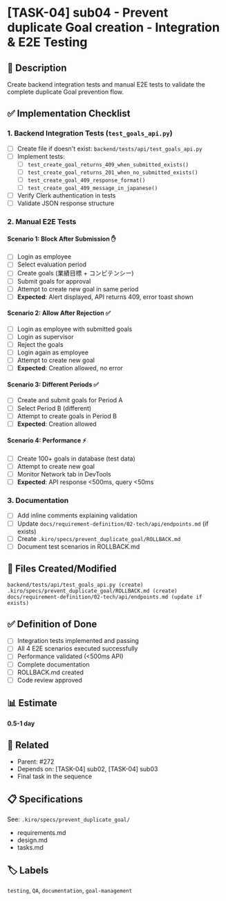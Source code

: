 # [TASK-04] sub04 - Prevent duplicate Goal creation - Integration & E2E Testing

## 📝 Description
Create backend integration tests and manual E2E tests to validate the complete duplicate Goal prevention flow.

## ✅ Implementation Checklist

### 1. Backend Integration Tests (`test_goals_api.py`)
- [ ] Create file if doesn't exist: `backend/tests/api/test_goals_api.py`
- [ ] Implement tests:
  - [ ] `test_create_goal_returns_409_when_submitted_exists()`
  - [ ] `test_create_goal_returns_201_when_no_submitted_exists()`
  - [ ] `test_create_goal_409_response_format()`
  - [ ] `test_create_goal_409_message_in_japanese()`
- [ ] Verify Clerk authentication in tests
- [ ] Validate JSON response structure

### 2. Manual E2E Tests

#### Scenario 1: Block After Submission ✋
- [ ] Login as employee
- [ ] Select evaluation period
- [ ] Create goals (業績目標 + コンピテンシー)
- [ ] Submit goals for approval
- [ ] Attempt to create new goal in same period
- [ ] **Expected**: Alert displayed, API returns 409, error toast shown

#### Scenario 2: Allow After Rejection ✅
- [ ] Login as employee with submitted goals
- [ ] Login as supervisor
- [ ] Reject the goals
- [ ] Login again as employee
- [ ] Attempt to create new goal
- [ ] **Expected**: Creation allowed, no error

#### Scenario 3: Different Periods ✅
- [ ] Create and submit goals for Period A
- [ ] Select Period B (different)
- [ ] Attempt to create goals in Period B
- [ ] **Expected**: Creation allowed

#### Scenario 4: Performance ⚡
- [ ] Create 100+ goals in database (test data)
- [ ] Attempt to create new goal
- [ ] Monitor Network tab in DevTools
- [ ] **Expected**: API response <500ms, query <50ms

### 3. Documentation
- [ ] Add inline comments explaining validation
- [ ] Update `docs/requirement-definition/02-tech/api/endpoints.md` (if exists)
- [ ] Create `.kiro/specs/prevent_duplicate_goal/ROLLBACK.md`
- [ ] Document test scenarios in ROLLBACK.md

## 📁 Files Created/Modified
```
backend/tests/api/test_goals_api.py (create)
.kiro/specs/prevent_duplicate_goal/ROLLBACK.md (create)
docs/requirement-definition/02-tech/api/endpoints.md (update if exists)
```

## ✅ Definition of Done
- [ ] Integration tests implemented and passing
- [ ] All 4 E2E scenarios executed successfully
- [ ] Performance validated (<500ms API)
- [ ] Complete documentation
- [ ] ROLLBACK.md created
- [ ] Code review approved

## 📊 Estimate
**0.5-1 day**

## 🔗 Related
- Parent: #272
- Depends on: [TASK-04] sub02, [TASK-04] sub03
- Final task in the sequence

## 📋 Specifications
See: `.kiro/specs/prevent_duplicate_goal/`
- requirements.md
- design.md
- tasks.md

## 🏷️ Labels
`testing`, `QA`, `documentation`, `goal-management`
